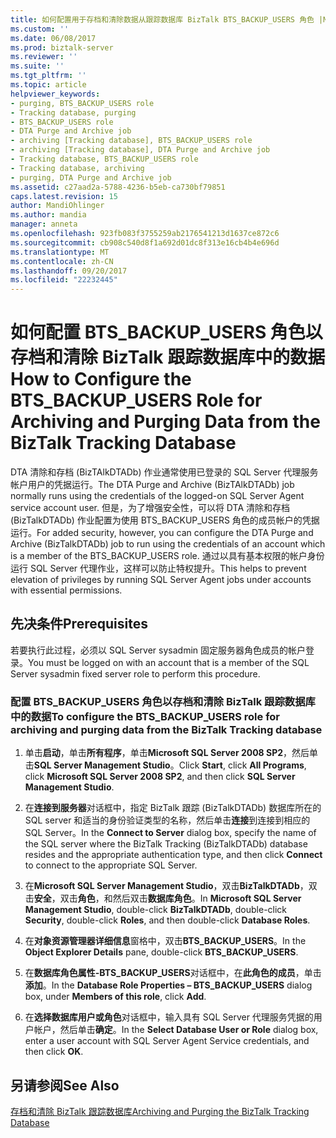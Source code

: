 ```yaml
---
title: 如何配置用于存档和清除数据从跟踪数据库 BizTalk BTS_BACKUP_USERS 角色 |Microsoft 文档
ms.custom: ''
ms.date: 06/08/2017
ms.prod: biztalk-server
ms.reviewer: ''
ms.suite: ''
ms.tgt_pltfrm: ''
ms.topic: article
helpviewer_keywords:
- purging, BTS_BACKUP_USERS role
- Tracking database, purging
- BTS_BACKUP_USERS role
- DTA Purge and Archive job
- archiving [Tracking database], BTS_BACKUP_USERS role
- archiving [Tracking database], DTA Purge and Archive job
- Tracking database, BTS_BACKUP_USERS role
- Tracking database, archiving
- purging, DTA Purge and Archive job
ms.assetid: c27aad2a-5788-4236-b5eb-ca730bf79851
caps.latest.revision: 15
author: MandiOhlinger
ms.author: mandia
manager: anneta
ms.openlocfilehash: 923fb083f3755259ab2176541213d1637ce872c6
ms.sourcegitcommit: cb908c540d8f1a692d01dc8f313e16cb4b4e696d
ms.translationtype: MT
ms.contentlocale: zh-CN
ms.lasthandoff: 09/20/2017
ms.locfileid: "22232445"
---
```

# <a name="how-to-configure-the-btsbackupusers-role-for-archiving-and-purging-data-from-the-biztalk-tracking-database"></a><span data-ttu-id="e1e57-102">如何配置 BTS_BACKUP_USERS 角色以存档和清除 BizTalk 跟踪数据库中的数据</span><span class="sxs-lookup"><span data-stu-id="e1e57-102">How to Configure the BTS_BACKUP_USERS Role for Archiving and Purging Data from the BizTalk Tracking Database</span></span>
<span data-ttu-id="e1e57-103">DTA 清除和存档 (BizTAlkDTADb) 作业通常使用已登录的 SQL Server 代理服务帐户用户的凭据运行。</span><span class="sxs-lookup"><span data-stu-id="e1e57-103">The DTA Purge and Archive (BizTAlkDTADb) job normally runs using the credentials of the logged-on SQL Server Agent service account user.</span></span> <span data-ttu-id="e1e57-104">但是，为了增强安全性，可以将 DTA 清除和存档 (BizTalkDTADb) 作业配置为使用 BTS_BACKUP_USERS 角色的成员帐户的凭据运行。</span><span class="sxs-lookup"><span data-stu-id="e1e57-104">For added security, however, you can configure the DTA Purge and Archive (BizTalkDTADb) job to run using the credentials of an account which is a member of the BTS_BACKUP_USERS role.</span></span> <span data-ttu-id="e1e57-105">通过以具有基本权限的帐户身份运行 SQL Server 代理作业，这样可以防止特权提升。</span><span class="sxs-lookup"><span data-stu-id="e1e57-105">This helps to prevent elevation of privileges by running SQL Server Agent jobs under accounts with essential permissions.</span></span>  
  
## <a name="prerequisites"></a><span data-ttu-id="e1e57-106">先决条件</span><span class="sxs-lookup"><span data-stu-id="e1e57-106">Prerequisites</span></span>  
 <span data-ttu-id="e1e57-107">若要执行此过程，必须以 SQL Server sysadmin 固定服务器角色成员的帐户登录。</span><span class="sxs-lookup"><span data-stu-id="e1e57-107">You must be logged on with an account that is a member of the SQL Server sysadmin fixed server role to perform this procedure.</span></span>  
  
### <a name="to-configure-the-btsbackupusers-role-for-archiving-and-purging-data-from-the-biztalk-tracking-database"></a><span data-ttu-id="e1e57-108">配置 BTS_BACKUP_USERS 角色以存档和清除 BizTalk 跟踪数据库中的数据</span><span class="sxs-lookup"><span data-stu-id="e1e57-108">To configure the BTS_BACKUP_USERS role for archiving and purging data from the BizTalk Tracking database</span></span>  
  
1.  <span data-ttu-id="e1e57-109">单击**启动**，单击**所有程序**，单击**Microsoft SQL Server 2008 SP2**，然后单击**SQL Server Management Studio**。</span><span class="sxs-lookup"><span data-stu-id="e1e57-109">Click **Start**, click **All Programs**, click **Microsoft SQL Server 2008 SP2**, and then click **SQL Server Management Studio**.</span></span>  
  
2.  <span data-ttu-id="e1e57-110">在**连接到服务器**对话框中，指定 BizTalk 跟踪 (BizTalkDTADb) 数据库所在的 SQL server 和适当的身份验证类型的名称，然后单击**连接**到连接到相应的 SQL Server。</span><span class="sxs-lookup"><span data-stu-id="e1e57-110">In the **Connect to Server** dialog box, specify the name of the SQL server where the BizTalk Tracking (BizTalkDTADb) database resides and the appropriate authentication type, and then click **Connect** to connect to the appropriate SQL Server.</span></span>  
  
3.  <span data-ttu-id="e1e57-111">在**Microsoft SQL Server Management Studio**，双击**BizTalkDTADb**，双击**安全**，双击**角色**，和然后双击**数据库角色**。</span><span class="sxs-lookup"><span data-stu-id="e1e57-111">In **Microsoft SQL Server Management Studio**, double-click **BizTalkDTADb**, double-click **Security**, double-click **Roles**, and then double-click **Database Roles**.</span></span>  
  
4.  <span data-ttu-id="e1e57-112">在**对象资源管理器详细信息**窗格中，双击**BTS_BACKUP_USERS**。</span><span class="sxs-lookup"><span data-stu-id="e1e57-112">In the **Object Explorer Details** pane, double-click **BTS_BACKUP_USERS**.</span></span>  
  
5.  <span data-ttu-id="e1e57-113">在**数据库角色属性-BTS_BACKUP_USERS**对话框中，在**此角色的成员**，单击**添加**。</span><span class="sxs-lookup"><span data-stu-id="e1e57-113">In the **Database Role Properties – BTS_BACKUP_USERS** dialog box, under **Members of this role**, click **Add**.</span></span>  
  
6.  <span data-ttu-id="e1e57-114">在**选择数据库用户或角色**对话框中，输入具有 SQL Server 代理服务凭据的用户帐户，然后单击**确定**。</span><span class="sxs-lookup"><span data-stu-id="e1e57-114">In the **Select Database User or Role** dialog box, enter a user account with SQL Server Agent Service credentials, and then click **OK**.</span></span>  
  
## <a name="see-also"></a><span data-ttu-id="e1e57-115">另请参阅</span><span class="sxs-lookup"><span data-stu-id="e1e57-115">See Also</span></span>  
 [<span data-ttu-id="e1e57-116">存档和清除 BizTalk 跟踪数据库</span><span class="sxs-lookup"><span data-stu-id="e1e57-116">Archiving and Purging the BizTalk Tracking Database</span></span>](../core/archiving-and-purging-the-biztalk-tracking-database.md)
